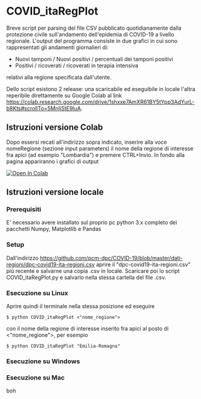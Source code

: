 # COVID_itaRegPlot

Breve script per parsing del file CSV pubblicato quotidianamente dalla protezione civile sull'andamento dell'epidemia di COVID-19 a livello regionale.
L'output del programma consiste in due grafici in cui sono rappresentati gli andamenti giornalieri di:
 
 - Nuovi tamponi / Nuovi positivi / percentuali dei tamponi positivi
 - Positivi / ricoverati / ricoverati in terapia intensiva

relativi alla regione specificata dall'utente.

Dello script esistono 2 release: una scaricabile ed eseguibile in locale l'altra reperibile direttamente su Google Colab al link https://colab.research.google.com/drive/1shxxe7AmXR61BY5tYpp3AdYurL-b8Kts#scrollTo=5MnIjStE9luA.

## Istruzioni versione Colab 
Dopo essersi recati all'indirizzo sopra indicato, inserire alla voce nomeRegione (sezione input parameters) il nome della regione di interesse fra apici (ad esempio "Lombardia") e premere CTRL+Invio. In fondo alla pagina appariranno i grafici di output

[![Open In Colab](https://colab.research.google.com/assets/colab-badge.svg)](https://colab.research.google.com/github/googlecolab/colabtools/blob/master/notebooks/colab-github-demo.ipynb)

## Istruzioni versione locale

### Prerequisiti
E' necessario avere installato sul proprio pc python 3.x completo dei pacchetti Numpy, Matplotlib e Pandas

### Setup
Dall'indirizzo https://github.com/pcm-dpc/COVID-19/blob/master/dati-regioni/dpc-covid19-ita-regioni.csv aprire il "dpc-covid19-ita-regioni.csv" più recente e salvarne una copia .csv in locale.
Scaricare poi lo script COVID_itaRegPlot.py e salvarlo nella stessa cartella del file .csv.

### Esecuzione su Linux
Aprire quindi il terminale nella stessa posizione ed eseguire
```
$ python COVID_itaRegPlot <"nome_regione">
```
con il nome della regione di interesse inserito fra apici al posto di <"nome_regione">, per esempio
```
$ python COVID_itaRegPlot "Emilia-Romagna"
```
### Esecuzione su Windows
### Esecuzione su Mac
boh
